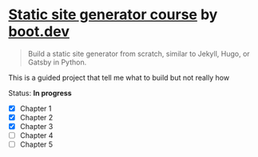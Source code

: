 # [Static site generator course](https://www.boot.dev/courses/build-static-site-generator-python) by [boot.dev](https://www.boot.dev/)

> Build a static site generator from scratch, similar to Jekyll, Hugo, or Gatsby in Python.

This is a guided project that tell me what to build but not really how

Status: **In progress**

- [x] Chapter 1
- [x] Chapter 2
- [x] Chapter 3
- [ ] Chapter 4
- [ ] Chapter 5
